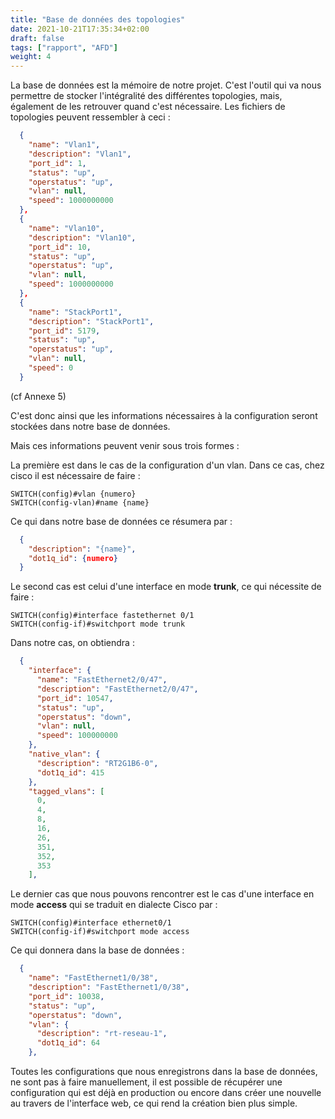 ```yaml
---
title: "Base de données des topologies"
date: 2021-10-21T17:35:34+02:00
draft: false
tags: ["rapport", "AFD"]
weight: 4
---
```


La base de données est la mémoire de notre projet. C'est l'outil qui va nous permettre de stocker l'intégralité des différentes topologies, mais, également de les retrouver quand c'est nécessaire. Les fichiers de topologies peuvent ressembler à ceci :

```json
  {
    "name": "Vlan1",
    "description": "Vlan1",
    "port_id": 1,
    "status": "up",
    "operstatus": "up",
    "vlan": null,
    "speed": 1000000000
  },
  {
    "name": "Vlan10",
    "description": "Vlan10",
    "port_id": 10,
    "status": "up",
    "operstatus": "up",
    "vlan": null,
    "speed": 1000000000
  },
  {
    "name": "StackPort1",
    "description": "StackPort1",
    "port_id": 5179,
    "status": "up",
    "operstatus": "up",
    "vlan": null,
    "speed": 0
  }
  ```
(cf Annexe 5)

C'est donc ainsi que les informations nécessaires à la configuration seront stockées dans notre base de données.

Mais ces informations peuvent venir sous trois formes :

La première est dans le cas de la configuration d'un vlan. Dans ce cas, chez cisco il est nécessaire de faire :

```config
SWITCH(config)#vlan {numero}
SWITCH(config-vlan)#name {name}
```

Ce qui dans notre base de données ce résumera par :

```json
  {
    "description": "{name}",
    "dot1q_id": {numero}
  }
```

Le second cas est celui d'une interface en mode **trunk**, ce qui nécessite de faire :

```config
SWITCH(config)#interface fastethernet 0/1
SWITCH(config-if)#switchport mode trunk
```

Dans notre cas, on obtiendra :

```json
  {
    "interface": {
      "name": "FastEthernet2/0/47",
      "description": "FastEthernet2/0/47",
      "port_id": 10547,
      "status": "up",
      "operstatus": "down",
      "vlan": null,
      "speed": 100000000
    },
    "native_vlan": {
      "description": "RT2G1B6-0",
      "dot1q_id": 415
    },
    "tagged_vlans": [
      0,
      4,
      8,
      16,
      26,
      351,
      352,
      353
    ],
```

Le dernier cas que nous pouvons rencontrer est le cas d'une interface en mode **access** qui se traduit en dialecte Cisco par :

```config
SWITCH(config)#interface ethernet0/1
SWITCH(config-if)#switchport mode access
```

Ce qui donnera dans la base de données :

```json
  {
    "name": "FastEthernet1/0/38",
    "description": "FastEthernet1/0/38",
    "port_id": 10038,
    "status": "up",
    "operstatus": "down",
    "vlan": {
      "description": "rt-reseau-1",
      "dot1q_id": 64
    },
```

Toutes les configurations que nous enregistrons dans la base de données, ne sont pas à faire manuellement, il est possible de récupérer une configuration qui est déjà en production ou encore dans créer une nouvelle au travers de l'interface web, ce qui rend la création bien plus simple.